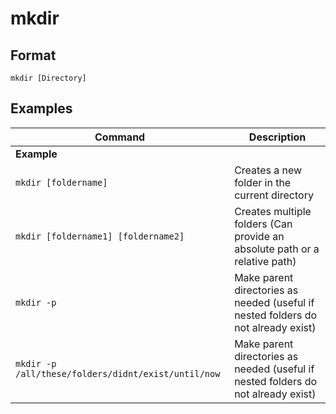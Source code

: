 # mkdir

## Format

`mkdir [Directory]`

## Examples 

| **Command**   | **Description**   |
| --------------|-------------------|
| **Example** |
| `mkdir [foldername]` | Creates a new folder in the current directory |
| `mkdir [foldername1] [foldername2]` | Creates multiple folders (Can provide an absolute path or a relative path)  |
| `mkdir -p` | Make parent directories as needed (useful if nested folders do not already exist) |
| `mkdir -p /all/these/folders/didnt/exist/until/now` | Make parent directories as needed (useful if nested folders do not already exist) |